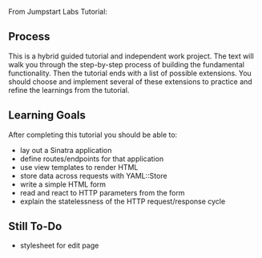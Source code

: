 From Jumpstart Labs Tutorial:

## Process

This is a hybrid guided tutorial and independent work project. The text will walk you through the step-by-step process of building the fundamental functionality. Then the tutorial ends with a list of possible extensions. You should choose and implement several of these extensions to practice and refine the learnings from the tutorial.

## Learning Goals

After completing this tutorial you should be able to:

- lay out a Sinatra application
- define routes/endpoints for that application
- use view templates to render HTML
- store data across requests with YAML::Store
- write a simple HTML form
- read and react to HTTP parameters from the form
- explain the statelessness of the HTTP request/response cycle

## Still To-Do

- stylesheet for edit page
